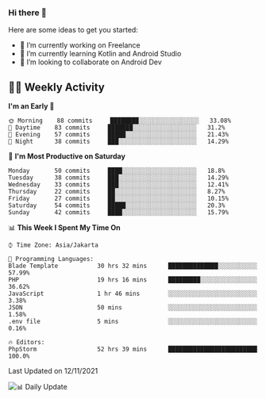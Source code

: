 ### Hi there 👋

Here are some ideas to get you started:

- 🔭 I’m currently working on Freelance
- 🌱 I’m currently learning Kotlin and Android Studio
- 👯 I’m looking to collaborate on Android Dev

## 👨‍💻 Weekly Activity
<!--START_SECTION:waka-->
**I'm an Early 🐤** 

```text
🌞 Morning    88 commits     ████████░░░░░░░░░░░░░░░░░   33.08% 
🌆 Daytime    83 commits     ███████░░░░░░░░░░░░░░░░░░   31.2% 
🌃 Evening    57 commits     █████░░░░░░░░░░░░░░░░░░░░   21.43% 
🌙 Night      38 commits     ███░░░░░░░░░░░░░░░░░░░░░░   14.29%

```
📅 **I'm Most Productive on Saturday** 

```text
Monday       50 commits     ████░░░░░░░░░░░░░░░░░░░░░   18.8% 
Tuesday      38 commits     ███░░░░░░░░░░░░░░░░░░░░░░   14.29% 
Wednesday    33 commits     ███░░░░░░░░░░░░░░░░░░░░░░   12.41% 
Thursday     22 commits     ██░░░░░░░░░░░░░░░░░░░░░░░   8.27% 
Friday       27 commits     ██░░░░░░░░░░░░░░░░░░░░░░░   10.15% 
Saturday     54 commits     █████░░░░░░░░░░░░░░░░░░░░   20.3% 
Sunday       42 commits     ████░░░░░░░░░░░░░░░░░░░░░   15.79%

```


📊 **This Week I Spent My Time On** 

```text
⌚︎ Time Zone: Asia/Jakarta

💬 Programming Languages: 
Blade Template           30 hrs 32 mins      ██████████████░░░░░░░░░░░   57.99% 
PHP                      19 hrs 16 mins      █████████░░░░░░░░░░░░░░░░   36.62% 
JavaScript               1 hr 46 mins        ░░░░░░░░░░░░░░░░░░░░░░░░░   3.38% 
JSON                     50 mins             ░░░░░░░░░░░░░░░░░░░░░░░░░   1.58% 
.env file                5 mins              ░░░░░░░░░░░░░░░░░░░░░░░░░   0.16%

🔥 Editors: 
PhpStorm                 52 hrs 39 mins      █████████████████████████   100.0%

```


 Last Updated on 12/11/2021
<!--END_SECTION:waka-->

![📊 Daily Update](https://github.com/jlianf/jlianf/actions/workflows/update-activity.yml/badge.svg)
